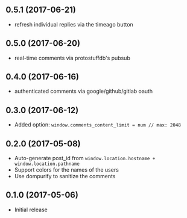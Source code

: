 ## 0.5.1 (2017-06-21)

* refresh individual replies via the timeago button

## 0.5.0 (2017-06-20)

* real-time comments via protostuffdb's pubsub

## 0.4.0 (2017-06-16)

* authenticated comments via google/github/gitlab oauth

## 0.3.0 (2017-06-12)

* Added option: ```window.comments_content_limit = num // max: 2048```

## 0.2.0 (2017-05-08)

* Auto-generate post_id from ```window.location.hostname + window.location.pathname```
* Support colors for the names of the users
* Use dompurify to sanitize the comments

## 0.1.0 (2017-05-06)

* Initial release

